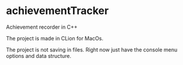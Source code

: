 # achievementTracker
Achievement recorder in C++

The project is made in CLion for MacOs.

The project is not saving in files. Right now just have the console menu options and data structure.

